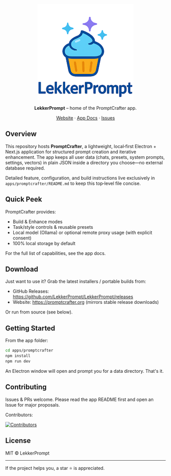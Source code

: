 <p align="center">
  <img src="https://raw.githubusercontent.com/LekkerPrompt/LekkerPrompt/refs/heads/master/logo.png" alt="LekkerPrompt Logo" width="300" height="300" />
</p>

<p align="center">
  <strong>LekkerPrompt</strong> – home of the PromptCrafter app.
</p>

<div align="center">
  <a href="https://promptcrafter.org">Website</a> · <a href="apps/promptcrafter/README.md">App Docs</a> · <a href="https://github.com/LekkerPrompt/LekkerPrompt/issues">Issues</a>
</div>

## Overview

This repository hosts **PromptCrafter**, a lightweight, local‑first Electron + Next.js application for structured prompt creation and iterative enhancement. The app keeps all user data (chats, presets, system prompts, settings, vectors) in plain JSON inside a directory you choose—no external database required.

Detailed feature, configuration, and build instructions live exclusively in `apps/promptcrafter/README.md` to keep this top‑level file concise.

## Quick Peek

PromptCrafter provides:
- Build & Enhance modes
- Task/style controls & reusable presets
- Local model (Ollama) or optional remote proxy usage (with explicit consent)
- 100% local storage by default

For the full list of capabilities, see the app docs.

## Download

Just want to use it? Grab the latest installers / portable builds from:
- GitHub Releases: https://github.com/LekkerPrompt/LekkerPrompt/releases
- Website: https://promptcrafter.org (mirrors stable release downloads)

Or run from source (see below).

## Getting Started

From the app folder:
```bash
cd apps/promptcrafter
npm install
npm run dev
```
An Electron window will open and prompt you for a data directory. That's it.

## Contributing

Issues & PRs welcome. Please read the app README first and open an Issue for major proposals.

Contributors:

<a href="[https://github.com/sammyhamwi/LekkerPrompt/graphs/contributors](https://github.com/LekkerPrompt/LekkerPrompt/graphs/contributors)">
  <img src="https://contrib.rocks/image?repo=LekkerPrompt/LekkerPrompt" alt="Contributors" />
</a>

## License

MIT © LekkerPrompt

---

If the project helps you, a star ⭐ is appreciated.









